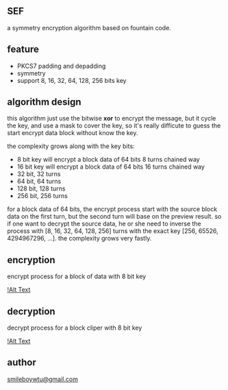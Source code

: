<h2> SEF </h2>

a symmetry encryption algorithm based on fountain code.

<h2> feature </h2>

+ PKCS7 padding and depadding
+ symmetry
+ support 8, 16, 32, 64, 128, 256 bits key

<h2> algorithm design </h2> 

this algorithm just use the bitwise **xor** to encrypt the message, but it cycle the key, and use a mask to 
cover the key, so it's really difficute to guess the start encrypt data block without know the key.

the complexity grows along with the key bits:

+ 8 bit key will encrypt a block data of 64 bits 8 turns chained way
+ 16 bit key will encrypt a block data of 64 bits 16 turns chained way
+ 32 bit, 32 turns
+ 64 bit, 64 turns
+ 128 bit, 128 turns
+ 256 bit, 256 turns

for a block data of 64 bits, the encrypt process start with the source block data on the first turn, but the second turn will base on the preview result. so if one want to decrypt the source data, he or  she need to inverse the process with [8, 16, 32, 64, 128, 256] turns with the exact key [256, 65526, 4294967296, ...]. the complexity grows very fastly.

<h2> encryption </h2> 

encrypt process for a block of data with 8 bit key

[!Alt Text](./screen/encrypt.gif)

<h2> decryption </h2>

decrypt process for a block cliper with 8 bit key

[!Alt Text](./screen/decrypt.gif)

<h2> author </h2> 

smileboywtu@gmail.com
